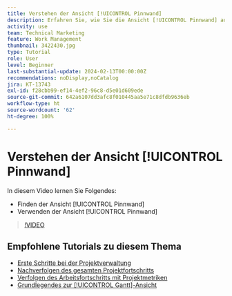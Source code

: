 ```yaml
---
title: Verstehen der Ansicht [!UICONTROL Pinnwand]
description: Erfahren Sie, wie Sie die Ansicht [!UICONTROL Pinnwand] auf der Landingpage des Projekts verwenden können.
activity: use
team: Technical Marketing
feature: Work Management
thumbnail: 3422430.jpg
type: Tutorial
role: User
level: Beginner
last-substantial-update: 2024-02-13T00:00:00Z
recommendations: noDisplay,noCatalog
jira: KT-13743
exl-id: f28cbb99-ef14-4ef2-96c8-d5e01d609ede
source-git-commit: 642a6107dd3afc8f010445aa5e71c8dfdb9636eb
workflow-type: ht
source-wordcount: '62'
ht-degree: 100%

---
```


# Verstehen der Ansicht [!UICONTROL Pinnwand]

In diesem Video lernen Sie Folgendes:

* Finden der Ansicht [!UICONTROL Pinnwand]
* Verwenden der Ansicht [!UICONTROL Pinnwand] 


>[!VIDEO](https://video.tv.adobe.com/v/3422430/?quality=12&learn=on)

## Empfohlene Tutorials zu diesem Thema

* [Erste Schritte bei der Projektverwaltung](/help/manage-work/projects/getting-started-manage-a-project.md)
* [Nachverfolgen des gesamten Projektfortschritts](/help/manage-work/projects/track-overall-project-progress.md)
* [Verfolgen des Arbeitsfortschritts mit Projektmetriken](/help/manage-work/projects/track-work-progress-with-project-metrics.md)
* [Grundlegendes zur [!UICONTROL Gantt]-Ansicht](/help/manage-work/projects/understand-the-gantt-view.md)

